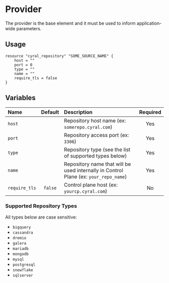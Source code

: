# Provider

The provider is the base element and it must be used to inform application-wide parameters.

## Usage

```hcl
resource "cyral_repository" "SOME_SOURCE_NAME" {
    host = ""
    port = 0
    type = ""
    name = ""
    require_tls = false
}
```

## Variables

|  Name         |  Default  |  Description                                                                         | Required |
|:--------------|:---------:|:-------------------------------------------------------------------------------------|:--------:|
| `host`        |           | Repository host name (ex: `somerepo.cyral.com`)                                      | Yes      |
| `port`        |           | Repository access port (ex: `3306`)                                                  | Yes      |
| `type`        |           | Repository type (see the list of supported types below)                              | Yes      |
| `name`        |           | Repository name that will be used internally in Control Plane (ex: `your_repo_name`) | Yes      |
| `require_tls` | `false`   | Control plane host (ex: `yourcp.cyral.com`)                                          | No       |

### Supported Repository Types

All types below are case sensitive:

- `bigquery`
- `cassandra`
- `dremio`
- `galera`
- `mariadb`
- `mongodb`
- `mysql`
- `postgresql`
- `snowflake`
- `sqlserver`
